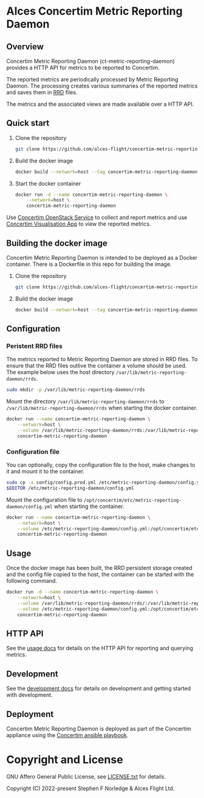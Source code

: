 # Alces Concertim Metric Reporting Daemon

## Overview

Concertim Metric Reporting Daemon (ct-metric-reporting-daemon) provides a HTTP
API for metrics to be reported to Concertim.

The reported metrics are periodically processed by Metric Reporting Daemon.
The processing creates various summaries of the reported metrics and saves them
in [RRD](https://oss.oetiker.ch/rrdtool/index.en.html) files.

The metrics and the associated views are made available over a HTTP API.

## Quick start

1. Clone the repository
    ```bash
    git clone https://github.com/alces-flight/concertim-metric-reporting-daemon.git
    ```
2. Build the docker image
    ```bash
    docker build --network=host --tag concertim-metric-reporting-daemon:latest .
    ```
3. Start the docker container
    ```bash
	docker run -d --name concertim-metric-reporting-daemon \
		--network=host \
		concertim-metric-reporting-daemon
    ```

Use [Concertim OpenStack
Service](https://github.com/alces-flight/concertim-openstack-service) to
collect and report metrics and use [Concertim Visualisation
App](https://github.com/alces-flight/concertim-ct-visualisation-app) to view
the reported metrics.

## Building the docker image

Concertim Metric Reporting Daemon is intended to be deployed as a Docker container.
There is a Dockerfile in this repo for building the image.

1. Clone the repository
    ```bash
    git clone https://github.com/alces-flight/concertim-metric-reporting-daemon.git
    ```
2. Build the docker image
    ```bash
    docker build --network=host --tag concertim-metric-reporting-daemon:latest .
    ```

## Configuration

### Peristent RRD files

The metrics reported to Metric Reporting Daemon are stored in RRD files.  To
ensure that the RRD files outlive the container a volume should be used.  The
example below uses the host directory `/var/lib/metric-reporting-daemon/rrds`.

```bash
sudo mkdir -p /var/lib/metric-reporting-daemon/rrds
```

Mount the directory `/var/lib/metric-reporting-daemon/rrds` to
`/var/lib/metric-reporting-daemon/rrds` when starting the docker container.

```bash
docker run --name concertim-metric-reporting-daemon \
    --network=host \
    --volume /var/lib/metric-reporting-daemon/rrds:/var/lib/metric-reporting-daemon/rrds \
    concertim-metric-reporting-daemon
```

### Configuration file

You can optionally, copy the configuration file to the host, make changes to it
and mount it to the container.

```bash
sudo cp -a config/config.prod.yml /etc/metric-reporting-daemon/config.yml
$EDITOR /etc/metric-reporting-daemon/config.yml
```

Mount the configuration file to
`/opt/concertim/etc/metric-reporting-daemon/config.yml` when starting the
container.

```bash
docker run --name concertim-metric-reporting-daemon \
    --network=host \
    --volume /etc/metric-reporting-daemon/config.yml:/opt/concertim/etc/metric-reporting-daemon/config.yml \
    concertim-metric-reporting-daemon
```

## Usage

Once the docker image has been built, the RRD persistent storage created and
the config file copied to the host, the container can be started with the
following command.

```bash
docker run -d --name concertim-metric-reporting-daemon \
    --network=host \
    --volume /var/lib/metric-reporting-daemon/rrds/:/var/lib/metric-reporting-daemon/rrds/ \
    --volume /etc/metric-reporting-daemon/config.yml:/opt/concertim/etc/metric-reporting-daemon/config.yml \
    concertim-metric-reporting-daemon
```

## HTTP API

See the [usage docs](docs/usage.md) for details on the HTTP API for reporting
and querying metrics.

## Development

See the [development docs](docs/DEVELOPMENT.md) for details on development and
getting started with development.

## Deployment

Concertim Metric Reporting Daemon is deployed as part of the Concertim
appliance using the [Concertim ansible
playbook](https://github.com/alces-flight/concertim-ansible-playbook).


# Copyright and License

GNU Affero General Public License, see [LICENSE.txt](LICENSE.txt) for details.

Copyright (C) 2022-present Stephen F Norledge & Alces Flight Ltd.
